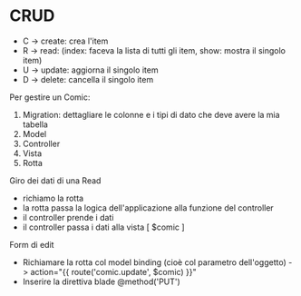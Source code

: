 # CRUD

- C -> create: crea l'item
- R -> read: (index: faceva la lista di tutti gli item, show: mostra il singolo item)
- U -> update: aggiorna il singolo item
- D -> delete: cancella il singolo item


Per gestire un Comic:

1. Migration: dettagliare le colonne e i tipi di dato che deve avere la mia tabella
2. Model
3. Controller
4. Vista
5. Rotta


Giro dei dati di una Read

- richiamo la rotta  
- la rotta passa la logica dell'applicazione alla funzione del controller  
- il controller prende i dati 
- il controller passa i dati alla vista  [ $comic ]


Form di edit 

- Richiamare la rotta col model binding (cioè col parametro dell'oggetto) -> action="{{ route('comic.update', $comic) }}"
- Inserire la direttiva blade @method('PUT')